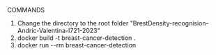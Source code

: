 COMMANDS
1. Change the directory to the root folder "BrestDensity-recognision-Andric-Valentina-I721-2023"
2. docker build -t breast-cancer-detection .
3. docker run --rm breast-cancer-detection
